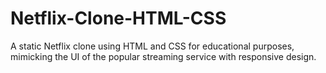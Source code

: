 # Netflix-Clone-HTML-CSS
A static Netflix clone using HTML and CSS for educational purposes, mimicking the UI of the popular streaming service with responsive design.
